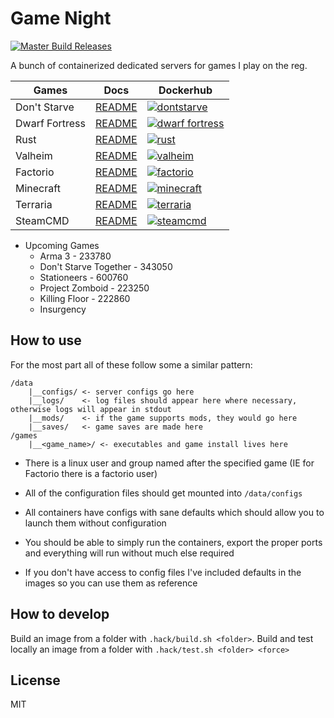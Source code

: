 # Game Night

[![Master Build Releases](https://github.com/adamveld12/gamenight/actions/workflows/master_build_release.yml/badge.svg)](https://github.com/adamveld12/gamenight/actions/workflows/master_build_release.yml)

A bunch of containerized dedicated servers for games I play on the reg.


| Games | Docs | Dockerhub |
|-|-|-|
| Don't Starve | [README](./dontstarve/README.md) | [![dontstarve](https://img.shields.io/docker/v/gamenight/dontstarve?label=gamenight%2Fdontstarve&sort=date&style=for-the-badge)](https://hub.docker.com/r/gamenight/dontstarve) |
| Dwarf Fortress | [README](./dwarf_fortress/README.md) | [![dwarf fortress](https://img.shields.io/docker/v/gamenight/dwarf_fortress?label=gamenight%2Fdwarf_fortress&sort=date&style=for-the-badge)](https://hub.docker.com/r/gamenight/dwarf_fortress) |
| Rust | [README](./rust/README.md) | [![rust](https://img.shields.io/docker/v/gamenight/rust?label=gamenight%2Frust&sort=date&style=for-the-badge)](https://hub.docker.com/r/gamenight/rust) |
| Valheim | [README](./valheim/README.md) | [![valheim](https://img.shields.io/docker/v/gamenight/valheim?label=gamenight%2Fvalheim&sort=date&style=for-the-badge)](https://hub.docker.com/r/gamenight/valheim) |
| Factorio | [README](./factorio/README.md) | [![factorio](https://img.shields.io/docker/v/gamenight/factorio?label=gamenight%2Ffactorio&sort=date&style=for-the-badge)](https://hub.docker.com/r/gamenight/factorio) |
| Minecraft | [README](./minecraft/README.md) | [![minecraft](https://img.shields.io/docker/v/gamenight/minecraft?label=gamenight%2Fminecraft&sort=date&style=for-the-badge)](https://hub.docker.com/r/gamenight/minecraft) |
| Terraria | [README](./terraria/README.md) | [![terraria](https://img.shields.io/docker/v/gamenight/terraria?label=gamenight%2Fterraria&sort=date&style=for-the-badge)](https://hub.docker.com/r/gamenight/terraria) |
| SteamCMD | [README](./steamcmd/README.md) | [![steamcmd](https://img.shields.io/docker/v/gamenight/steamcmd?label=gamenight%2Fsteamcmd&sort=date&style=for-the-badge)](https://hub.docker.com/r/gamenight/steamcmd) |

- Upcoming Games
    - Arma 3 - 233780
    - Don't Starve Together - 343050
    - Stationeers - 600760
    - Project Zomboid - 223250
    - Killing Floor - 222860
    - Insurgency

## How to use

For the most part all of these follow some a similar pattern:

```
/data
    |__configs/ <- server configs go here
    |__logs/    <- log files should appear here where necessary, otherwise logs will appear in stdout
    |__mods/    <- if the game supports mods, they would go here
    |__saves/   <- game saves are made here
/games
    |__<game_name>/ <- executables and game install lives here
```

- There is a linux user and group named after the specified game (IE for Factorio there is a factorio user)
- All of the configuration files should get mounted into `/data/configs`

- All containers have configs with sane defaults which should allow you to launch them without configuration

- You should be able to simply run the containers, export the proper ports and everything will run without much else required

- If you don't have access to config files I've included defaults in the images so you can use them as reference



## How to develop

Build an image from a folder with `.hack/build.sh <folder>`.
Build and test locally an image from a folder with `.hack/test.sh <folder> <force>`

## License

MIT
